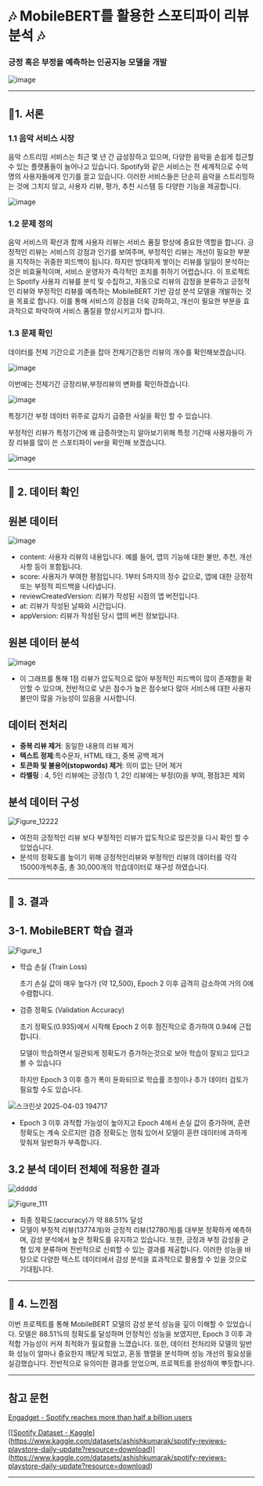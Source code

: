 # 🎶 MobileBERT를 활용한 스포티파이 리뷰 분석  🎶


###  긍정 혹은 부정을 예측하는 인공지능 모델을 개발
![image](https://github.com/user-attachments/assets/a4d35ca1-1626-4ad4-a7f4-500600a710b4)



---

## 🎵1. 서론

### 1.1 음악 서비스 시장

음악 스트리밍 서비스는 최근 몇 년 간 급성장하고 있으며, 다양한 음악을 손쉽게 접근할 수 있는 플랫폼들이 늘어나고 있습니다. Spotify와 같은 서비스는 전 세계적으로 수억 명의 사용자들에게 인기를 끌고 있습니다. 이러한 서비스들은 단순히 음악을 스트리밍하는 것에 그치지 않고, 사용자 리뷰, 평가, 추천 시스템 등 다양한 기능을 제공합니다.


![image](https://github.com/user-attachments/assets/9ec2db8e-9f3f-4a8c-83fe-b831dbbe7ee4)


### 1.2 문제 정의

음악 서비스의 확산과 함께 사용자 리뷰는 서비스 품질 향상에 중요한 역할을 합니다.
긍정적인 리뷰는 서비스의 강점과 인기를 보여주며, 부정적인 리뷰는 개선이 필요한 부분을 지적하는 귀중한 피드백이 됩니다.
하지만 방대하게 쌓이는 리뷰를 일일이 분석하는 것은 비효율적이며, 서비스 운영자가 즉각적인 조치를 취하기 어렵습니다.
이 프로젝트는  Spotify 사용자 리뷰를 분석 및 수집하고, 자동으로 리뷰의 감정을 분류하고 긍정적인 리뷰와 
부정적인 리뷰를 예측하는 MobileBERT 기반 감성 분석 모델을 개발하는 것을 목표로 합니다.
이를 통해 서비스의 강점을 더욱 강화하고, 개선이 필요한 부분을 효과적으로 파악하여 서비스 품질을 향상시키고자 합니다.

### 1.3 문제 확인
데이터를 전체 기간으로 기준을 잡아 전체기간동안 리뷰의 개수를 확인해보겠습니다.


![image](https://github.com/user-attachments/assets/221da211-9c7c-4dd3-9b05-73774f160de2)

이번에는 전체기간 긍정리뷰,부정리뷰의 변화를 확인하겠습니다. 

![image](https://github.com/user-attachments/assets/05a1ed6d-63a0-4111-9c73-67e69e5d3339)


특정기간 부정 데이터 위주로 갑자기 급증한 사실을 확인 할 수 있습니다.

부정적인 리뷰가 특정기간에 왜 급증하엿는지 알아보기위해 특정 기간때 사용자들이 가장 리뷰를 많이 쓴 스포티파이 ver을 확인해 보겠습니다.

![image](https://github.com/user-attachments/assets/bd542410-9705-482d-9873-688618e18e2c)

---

## 🎵 2. 데이터 확인


## 원본 데이터

![image](https://github.com/user-attachments/assets/af29b164-f260-4bc1-a684-9e8ad61a048c)




- content: 사용자 리뷰의 내용입니다. 예를 들어, 앱의 기능에 대한 불만, 추천, 개선사항 등이 포함됩니다.
- score: 사용자가 부여한 평점입니다. 1부터 5까지의 정수 값으로, 앱에 대한 긍정적 또는 부정적 피드백을 나타냅니다.
- reviewCreatedVersion: 리뷰가 작성된 시점의 앱 버전입니다.
- at: 리뷰가 작성된 날짜와 시간입니다.
- appVersion: 리뷰가 작성된 당시 앱의 버전 정보입니다.


## 원본 데이터 분석
![image](https://github.com/user-attachments/assets/51a1f109-2233-46c3-84e2-e2b14a4258fd)

- 이 그래프를 통해 1점 리뷰가 압도적으로 많아 부정적인 피드백이 많이 존재함을 확인할 수 있으며,
전반적으로 낮은 점수가 높은 점수보다 많아 서비스에 대한 사용자 불만이 많을 가능성이 있음을 시사합니다.

  
## 데이터 전처리
- **중복 리뷰 제거**: 동일한 내용의 리뷰 제거
- **텍스트 정제**:특수문자, HTML 태그, 중복 공백 제거
- **토큰화 및 불용어(stopwords) 제거**: 의미 없는 단어 제거
- **라벨링** : 4, 5인 리뷰에는 긍정(1) 1, 2인 리뷰에는 부정(0)을 부여, 평점3은 제외 

## 분석 데이터 구성 
![Figure_12222](https://github.com/user-attachments/assets/b937f01b-e477-4303-823b-15ebaafb0803)


- 여전히 긍정적인 리뷰 보다 부정적인 리뷰가 압도적으로 많은것을 다시 확인 할 수 있었습니다.
- 분석의 정확도를 높이기 위해 긍정적인리뷰와 부정적인 리뷰의 데이터를 각각 15000개씩추출, 총 30,000개의 학습데이터로 재구성 하였습니다.




---

## 🎵 3. 결과

##  3-1. MobileBERT 학습 결과
![Figure_1](https://github.com/user-attachments/assets/c4c951cf-bb75-461d-a9d1-bda3214c29bf)


- 학습 손실 (Train Loss)

  초기 손실 값이 매우 높다가 (약 12,500), Epoch 2 이후 급격히 감소하여 거의 0에 수렴합니다.

- 검증 정확도 (Validation Accuracy)

  초기 정확도(0.935)에서 시작해 Epoch 2 이후 점진적으로 증가하여 0.94에 근접합니다.

  모델이 학습하면서 일관되게 정확도가 증가하는것으로 보아 학습이 잘되고 있다고 볼 수 있습니다

  하지만 Epoch 3 이후 증가 폭이 둔화되므로 학습률 조정이나 추가 데이터 검토가 필요할 수도 있습니다.
  
![스크린샷 2025-04-03 194717](https://github.com/user-attachments/assets/d0f7bc05-d6d6-4de4-84f5-55b2eb3f11bf)
- Epoch 3 이후 과적합 가능성이 높아지고 Epoch 4에서 손실 값이 증가하며, 훈련 정확도는 계속 오르지만 검증 정확도는 멈춰 있어서 모델이 훈련 데이터에 과하게 맞춰져 일반화가 부족합니다.


## 3.2 분석 데이터 전체에 적용한 결과
![ddddd](https://github.com/user-attachments/assets/d0bea670-3dff-454a-b2bb-33b5df2674f7)

![Figure_111](https://github.com/user-attachments/assets/765456dc-cb0e-4447-9529-c2e1bbdc9cd0)
- 최종 정확도(accuracy)가 약 88.51% 달성
- 모델이 부정적 리뷰(13774개)와 긍정적 리뷰(12780개)를 대부분 정확하게 예측하며, 감성 분석에서 높은 정확도를 유지하고 있습니다. 또한, 긍정과 부정 감성을 균형 있게 분류하며 전반적으로 신뢰할 수 있는 결과를 제공합니다. 이러한 성능을 바탕으로 다양한 텍스트 데이터에서 감성 분석을 효과적으로 활용할 수 있을 것으로 기대됩니다.
---

## 🎵 4. 느낀점

이번 프로젝트를 통해 MobileBERT 모델의 감성 분석 성능을 깊이 이해할 수 있었습니다. 모델은 88.51%의 정확도를 달성하며 안정적인 성능을 보였지만, Epoch 3 이후 과적합 가능성이 커져 최적화가 필요함을 느꼈습니다.
또한, 데이터 전처리와 모델의 일반화 성능이 얼마나 중요한지 깨닫게 되었고, 혼동 행렬을 분석하며 성능 개선의 필요성을 실감했습니다. 
전반적으로 유의미한 결과를 얻었으며, 프로젝트를 완성하여 뿌듯합니다.


---

## 참고 문헌

[Engadget - Spotify reaches more than half a billion users](https://www.engadget.com/spotify-reaches-more-than-half-a-billion-users-for-the-first-time-142818686.html)

[[[Spotify Dataset - Kaggle](https://www.kaggle.com/datasets/alexandrakim2201/spotify-dataset)](https://www.kaggle.com/datasets/ashishkumarak/spotify-reviews-playstore-daily-update?resource=download)](https://www.kaggle.com/datasets/ashishkumarak/spotify-reviews-playstore-daily-update?resource=download)

---
